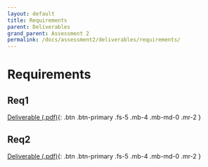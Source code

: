 ```yaml
---
layout: default
title: Requirements
parent: Deliverables
grand_parent: Assessment 2
permalink: /docs/assessment2/deliverables/requirements/
---
```


# Requirements

## Req1

[Deliverable (.pdf)](https://github.com/Dragon-Boat-Z/Assessment2/blob/website/docs/assets/assessment2/deliverables/Req1.pdf){: .btn .btn-primary .fs-5 .mb-4 .mb-md-0 .mr-2 }

## Req2

[Deliverable (.pdf)](https://github.com/Dragon-Boat-Z/Assessment2/blob/website/docs/assets/assessment2/deliverables/Req2.pdf){: .btn .btn-primary .fs-5 .mb-4 .mb-md-0 .mr-2 }
